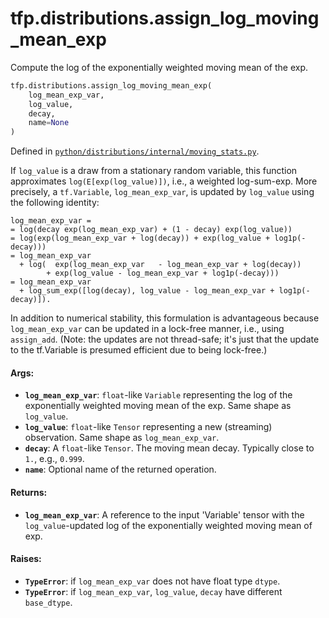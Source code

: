 <div itemscope itemtype="http://developers.google.com/ReferenceObject">
<meta itemprop="name" content="tfp.distributions.assign_log_moving_mean_exp" />
<meta itemprop="path" content="Stable" />
</div>

# tfp.distributions.assign_log_moving_mean_exp

Compute the log of the exponentially weighted moving mean of the exp.

``` python
tfp.distributions.assign_log_moving_mean_exp(
    log_mean_exp_var,
    log_value,
    decay,
    name=None
)
```



Defined in [`python/distributions/internal/moving_stats.py`](https://github.com/tensorflow/probability/tree/master/tensorflow_probability/python/distributions/internal/moving_stats.py).

<!-- Placeholder for "Used in" -->

If `log_value` is a draw from a stationary random variable, this function
approximates `log(E[exp(log_value)])`, i.e., a weighted log-sum-exp. More
precisely, a `tf.Variable`, `log_mean_exp_var`, is updated by `log_value`
using the following identity:

```none
log_mean_exp_var =
= log(decay exp(log_mean_exp_var) + (1 - decay) exp(log_value))
= log(exp(log_mean_exp_var + log(decay)) + exp(log_value + log1p(-decay)))
= log_mean_exp_var
  + log(  exp(log_mean_exp_var   - log_mean_exp_var + log(decay))
        + exp(log_value - log_mean_exp_var + log1p(-decay)))
= log_mean_exp_var
  + log_sum_exp([log(decay), log_value - log_mean_exp_var + log1p(-decay)]).
```

In addition to numerical stability, this formulation is advantageous because
`log_mean_exp_var` can be updated in a lock-free manner, i.e., using
`assign_add`. (Note: the updates are not thread-safe; it's just that the
update to the tf.Variable is presumed efficient due to being lock-free.)

#### Args:

* <b>`log_mean_exp_var`</b>: `float`-like `Variable` representing the log of the
    exponentially weighted moving mean of the exp. Same shape as `log_value`.
* <b>`log_value`</b>: `float`-like `Tensor` representing a new (streaming) observation.
    Same shape as `log_mean_exp_var`.
* <b>`decay`</b>: A `float`-like `Tensor`. The moving mean decay. Typically close to
    `1.`, e.g., `0.999`.
* <b>`name`</b>: Optional name of the returned operation.


#### Returns:

* <b>`log_mean_exp_var`</b>: A reference to the input 'Variable' tensor with the
    `log_value`-updated log of the exponentially weighted moving mean of exp.


#### Raises:

* <b>`TypeError`</b>: if `log_mean_exp_var` does not have float type `dtype`.
* <b>`TypeError`</b>: if `log_mean_exp_var`, `log_value`, `decay` have different
    `base_dtype`.